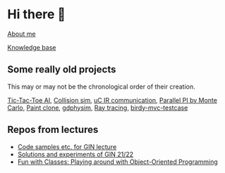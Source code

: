 # Hi there 👋

[About me](http://s4b7r.github.io/?ref=githubprofile)

[Knowledge base](https://github.com/s4b7r/foam-kb)

## Some really old projects

This may or may not be the chronological order of their creation.

[Tic-Tac-Toe AI](https://github.com/s4b7r/legacy-tictactoe-ki), [Collision sim](https://github.com/s4b7r/legacy-ball-collision), [uC IR communication](https://github.com/s4b7r/AT-IR-comm), [Parallel PI by Monte Carlo](https://github.com/s4b7r/PI_MonteCarlo), [Paint clone](https://github.com/s4b7r/Slaint), [gdphysim](https://github.com/s4b7r/gdphysim), [Ray tracing](https://github.com/s4b7r/gdray), [birdy-mvc-testcase](https://github.com/s4b7r/birdy-mvc-testcase)

## Repos from lectures

- [Code samples etc. for GIN lecture](https://github.com/s4b7r/gin-public)
- [Solutions and experiments of GIN 21/22](https://github.com/s4b7r/gin2122-exercises)
- [Fun with Classes: Playing around with Object-Oriented Programming](https://github.com/s4b7r/oop-introproject)

<!--
**s4b7r/s4b7r** is a ✨ _special_ ✨ repository because its `README.md` (this file) appears on your GitHub profile.

Here are some ideas to get you started:

- 🔭 I’m currently working on ...
- 🌱 I’m currently learning ...
- 👯 I’m looking to collaborate on ...
- 🤔 I’m looking for help with ...
- 💬 Ask me about ...
- 📫 How to reach me: ...
- 😄 Pronouns: ...
- ⚡ Fun fact: ...
-->
